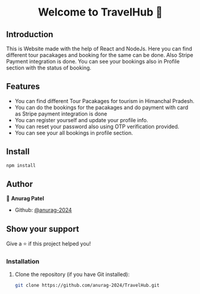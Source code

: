 <h1 align="center">Welcome to TravelHub 👋</h1>

## Introduction
This is Website made with the help of React and NodeJs. Here you can find different tour pacakages and booking for the same can be done. Also Stripe Payment integration is done. You can see your bookings also in Profile section with the status of booking.


## Features
- You can find different Tour Pacakages for tourism in Himanchal Pradesh.
- You can do the bookings for the pacakages and do payment with card as Stripe payment integration is done
- You can register yourself and update your profile info.
- You can reset your password also using OTP verification provided.
- You can see your all bookings in profile section.


## Install

```sh
npm install
```

## Author

👤 **Anurag Patel**

* Github: [@anurag-2024](https://github.com/anurag-2024)

## Show your support

Give a ⭐️ if this project helped you!

### Installation
1. Clone the repository (if you have Git installed):
   ```bash
   git clone https://github.com/anurag-2024/TravelHub.git